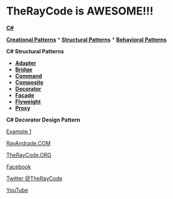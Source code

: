 # TheRayCode is AWESOME!!!

**[C#](../README.md)** 

**[Creational Patterns](../../Creational/README.md)** * **[Structural Patterns](./README.md)** * **[Behavioral Patterns](../../Behavioral/README.md)**

**C# Structural Patterns**

 * **[Adapter](../Adapter/README.md)**
 * **[Bridge](../Bridge/README.md)**
 * **[Command](../Command/README.md)**
 * **[Composite](../Composite/README.md)**
 * **[Decorator](./README.md)**
 * **[Facade](../Facade/README.md)**
 * **[Flyweight](../Flyweight/README.md)**
 * **[Proxy](../Proxy/README.md)**

**C# Decorator Design Pattern**

[Example 1](./D1/README.md) 

[RayAndrade.COM](https://www.RayAndrade.com)

[TheRayCode.ORG](https://www.TheRayCode.org)

[Facebook](https://www.facebook.com/TheRayCode/)

[Twitter @TheRayCode](https://www.twitter.com/TheRayCode/)

[YouTube](https://www.youtube.com/AndradeRay/)

